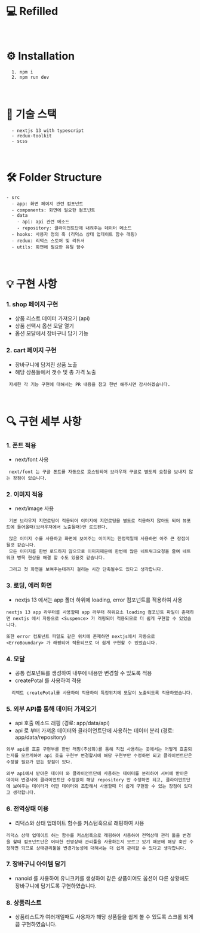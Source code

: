 <br>

# 💻  Refilled
<br>

# ⚙️ Installation
```
  1. npm i
  2. npm run dev
```

<br>

# 🔨 기술 스택
```
  - nextjs 13 with typescript
  - redux-toolkit
  - scss
```

<br>

# 🛠 Folder Structure
```
- src
  - app: 화면 페이지 관련 컴포넌트
  - components: 화면에 필요한 컴포넌트
  - data
    - api: api 관련 메소드
    - repository: 클라이언트단에 내려주는 데이터 메소드
  - hooks: 사용자 정의 훅 (리덕스 상태 업데이트 함수 래핑)
  - redux: 리덕스 스토어 및 리듀서 
  - utils: 화면에 필요한 유틸 함수
```

<br>

# 💡 구현 사항
### 1. shop 페이지 구현
  - 상품 리스트 데이터 가져오기 (api)
  - 상품 선택시 옵션 모달 열기
  - 옵션 모달에서 장바구니 담기 기능
### 2. cart 페이지 구현
  - 장바구니에 담겨진 상품 노출 
  - 해당 상품들에서 갯수 및 총 가격 노출 
```
 자세한 각 기능 구현에 대해서는 PR 내용을 참고 한번 해주시면 감사하겠습니다.
```

<br>

# 🔍 구현 세부 사항

### 1. 폰트 적용
  - next/font 사용
```
 next/font 는 구글 폰트를 자동으로 호스팅되어 브라우저 구글로 별도의 요청을 보내지 않는 장점이 있습니다.
```
### 2. 이미지 적용
  - next/image 사용
```
 기본 브라우저 지연로딩이 적용되어 이미지에 지연로딩을 별도로 적용하지 않아도 되어 뷰포트에 들어올때(브라우저에서 노출될때)만 로드된다.

 많은 이미지 수를 사용하고 화면에 보여주는 이미지는 한정적일때 사용하면 아주 큰 장점이 될것 같습니다.
 모든 이미지를 한번 로드하지 않으므로 이미지때문에 한번에 많은 네트워크요청을 줄여 네트워크 병목 현상을 해결 할 수도 있을것 같습니다.

 그리고 첫 화면을 보여주는데까지 걸리는 시간 단축될수도 있다고 생각합니다.
```
### 3. 로딩, 에러 화면
  - nextjs 13 에서는 app 폴더 하위에 loading, error 컴포넌트를 적용하여 사용
```
nextjs 13 app 라우터를 사용할때 app 라우터 하위요소 loading 컴포넌트 파일이 존재하면 nextjs 에서 자동으로 <Suspence> 가 래핑되어 적용되므로 더 쉽게 구현할 수 있었습니다.

또한 error 컴포넌트 파일도 같은 위치에 존재하면 nextjs에서 자동으로 <ErroBoundary> 가 래핑되어 적용되므로 더 쉽게 구현할 수 있었습니다.
```
### 4. 모달 
  - 공통 컴포넌트를 생성하여 내부에 내용만 변경할 수 있도록 적용
  - createPotal 를 사용하여 적용
```
  리액트 createPotal를 사용하여 적용하여 특정위치에 모달이 노출되도록 적용하였습니다.
```
### 5. 외부 API를 통해 데이터 가져오기 
  - api 호출 메소드 래핑 (경로: app/data/api)
  - api 로 부터 가져온 데이터와 클라이언트단에 사용하는 데이터 분리 (경로: app/data/repository)
```
외부 api를 호출 구현부를 한번 래핑(추상화)를 통해 직접 사용하는 곳에서는 어떻게 호출되는지를 모르게하여 api 호출 구현부 변경할시에 해당 구현부만 수정하면 되고 클라이언트단은 수정할 필요가 없는 장점이 있다.

외부 api에서 받아온 데이터 와 클라이언트단에 사용하는 데이터를 분리하여 서버에 받아온 데이터 변경시에 클라이언트단 수정없이 해당 repository 만 수정하면 되고, 클라이언트단에 보여주는 데이터가 어떤 데이터와 조합해서 사용할때 더 쉽게 구현할 수 있는 장점이 있다고 생각합니다.
```
### 6. 전역상태 이용
  - 리덕스와 상태 업데이트 함수를 커스텀훅으로 래핑하여 사용
```
리덕스 상태 업데이트 하는 함수를 커스텀훅으로 래핑하여 사용하여 전역상태 관리 툴을 변경을 할때 컴포넌트단은 어떠한 전영상태 관리툴을 사용하는지 모르고 있기 때문에 해당 훅만 수정하면 되므로 상태관리툴을 변경가능성에 대해서는 더 쉽게 관리할 수 있다고 생각합니다.
```
### 7. 장바구니 아이템 담기
  - nanoid 를 사용하여 유니크키를 생성하여 같은 상품이여도 옵션이 다른 상황에도 장바구니에 담기도록 구현하였습니다.
### 8. 상품리스트 
  - 상품리스트가 여러개일때도 사용자가 해당 상품들을 쉽게 볼 수 있도록 스크롤 되게끔 구현하였습니다.
<br>


